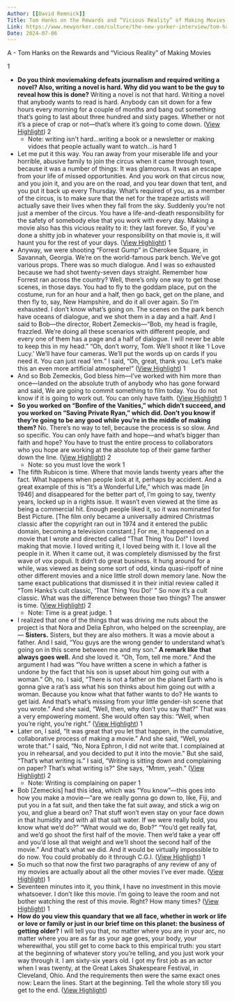 ```yaml
---
Author: [[David Remnick]]
Title: Tom Hanks on the Rewards and “Vicious Reality” of Making Movies
Link: https://www.newyorker.com/culture/the-new-yorker-interview/tom-hanks-on-the-rewards-and-vicious-reality-of-making-movies
Date: 2024-07-06
---
```

A - Tom Hanks on the Rewards and “Vicious Reality” of Making Movies

1
- **Do you think moviemaking defeats journalism and required writing a novel? Also, writing a novel is hard. Why did you want to be the guy to reveal how this is done?**
  Writing a novel is not that hard. Writing a novel that anybody wants to read is hard. Anybody can sit down for a few hours every morning for a couple of months and bang out something that’s going to last about three hundred and sixty pages. Whether or not it’s a piece of crap or not—that’s where it’s going to come down. ([View Highlight](https://read.readwise.io/read/01h1pzcvmnf9k1p93pfq3sh7k6))
2
    - Note: writing isn't hard...writing a book or a newsletter or making vidoes that people actually want to watch...is hard
1
- Let me put it this way. You ran away from your miserable life and your horrible, abusive family to join the circus when it came through town, because it was a number of things: It was glamorous. It was an escape from your life of missed opportunities. And you work on that circus now, and you join it, and you are on the road, and you tear down that tent, and you put it back up every Thursday. What’s required of you, as a member of the circus, is to make sure that the net for the trapeze artists will actually save their lives when they fall from the sky. Suddenly you’re not just a member of the circus. You have a life-and-death responsibility for the safety of somebody else that you work with every day. Making a movie also has this vicious reality to it: they last forever. So, if you’ve done a shitty job in whatever your responsibility on that movie is, it will haunt you for the rest of your days. ([View Highlight](https://read.readwise.io/read/01h1pzfvv6gr7a84yzz8tek3xm))
1
- Anyway, we were shooting “Forrest Gump” in Cherokee Square, in Savannah, Georgia. We’re on the world-famous park bench. We’ve got various props. There was so much dialogue. And I was so exhausted because we had shot twenty-seven days straight. Remember how Forrest ran across the country? Well, there’s only one way to get those scenes, in those days. You had to fly to the goddam place, put on the costume, run for an hour and a half, then go back, get on the plane, and then fly to, say, New Hampshire, and do it all over again. So I’m exhausted. I don’t know what’s going on. The scenes on the park bench have oceans of dialogue, and we shot them in a day and a half. And I said to Bob––the director, Robert Zemeckis––“Bob, my head is fragile, frazzled. We’re doing all these scenarios with different people, and every one of them has a page and a half of dialogue. I will never be able to keep this in my head.”
  “Oh, don’t worry, Tom. We’ll shoot it like ‘I Love Lucy.’ We’ll have four cameras. We’ll put the words up on cards if you need it. You can just read ’em.”
  I said, “Oh, great, thank you. Let’s make this an even more artificial atmosphere!” ([View Highlight](https://read.readwise.io/read/01h1pzkf36cbhsgdkcp4pryzm2))
1
- And so Bob Zemeckis, God bless him—I’ve worked with him more than once—landed on the absolute truth of anybody who has gone forward and said, We are going to commit something to film today. You do not know if it is going to work out. You can only have faith. ([View Highlight](https://read.readwise.io/read/01h1pzmcmdwjw1jqy1n3mpjqa3))
1
- **So you worked on “Bonfire of the Vanities,” which didn’t succeed, and you worked on “Saving Private Ryan,” which did. Don’t you know if they’re going to be any good while you’re in the middle of making them?**
  No. There’s no way to tell, because the process is so slow. And so specific. You can only have faith and hope—and what’s bigger than faith and hope? You have to trust the entire process to collaborators who you hope are working at the absolute top of their game farther down the line. ([View Highlight](https://read.readwise.io/read/01h1pzn1a35y225sp80x5k6bq3))
2
    - Note: so you must love the work
1
- The fifth Rubicon is time. Where that movie lands twenty years after the fact. What happens when people look at it, perhaps by accident. And a great example of this is “It’s a Wonderful Life,” which was made [in 1946] and disappeared for the better part of, I’m going to say, twenty years, locked up in a rights issue. It wasn’t even viewed at the time as being a commercial hit. Enough people liked it, so it was nominated for Best Picture. [The film only became a universally admired Christmas classic after the copyright ran out in 1974 and it entered the public domain, becoming a television constant.]
  For me, it happened on a movie that I wrote and directed called “That Thing You Do!” I loved making that movie. I loved writing it, I loved being with it. I love all the people in it. When it came out, it was completely dismissed by the first wave of vox populi. It didn’t do great business. It hung around for a while, was viewed as being some sort of odd, kinda quasi-ripoff of nine other different movies and a nice little stroll down memory lane. Now the same exact publications that dismissed it in their initial review called it “Tom Hanks’s cult classic, ‘That Thing You Do!’ ” So now it’s a cult classic. What was the difference between those two things? The answer is time. ([View Highlight](https://read.readwise.io/read/01h1pzqw0c989xp7qwh34k8j6g))
2
    - Note: Time is a great judge.
1
- I realized that one of the things that was driving me nuts about the project is that Nora and Delia Ephron, who helped on the screenplay, are—
  **Sisters.**
  Sisters, but they are also mothers. It was a movie about a father. And I said, “You guys are the wrong gender to understand what’s going on in this scene between me and my son.”
  **A remark like that always goes well.**
  And she loved it. “Oh, Tom, tell me more.” And the argument I had was “You have written a scene in which a father is undone by the fact that his son is upset about him going out with a woman.” Oh, no. I said, “There is not a father on the planet Earth who is gonna give a rat’s ass what his son thinks about him going out with a woman. Because you know what that father wants to do? He wants to get laid. And that’s what’s missing from your little gender-ish scene that you wrote.” And she said, “Well, then, why don’t you say that?” That was a very empowering moment. She would often say this: “Well, when you’re right, you’re right.” ([View Highlight](https://read.readwise.io/read/01h1pzvnf786wcw5mmfyd59g2r))
1
- Later on, I said, “It was great that you let that happen, in the cumulative, collaborative process of making a movie.” And she said, “Well, you wrote that.” I said, “No, Nora Ephron, I did not write that. I complained at you in rehearsal, and you decided to put it into the movie.” But she said, “That’s what writing is.” I said, “Writing is sitting down and complaining on paper? That’s what writing is?” She says, “Mmm, yeah.” ([View Highlight](https://read.readwise.io/read/01h1pzw6c8bzdqsp6ax3v8f6j5))
2
    - Note: Writing is complaining on paper
1
- Bob [Zemeckis] had this idea, which was “You know”—this goes into how you make a movie—“are we really gonna go down to, like, Fiji, and put you in a fat suit, and then take the fat suit away, and stick a wig on you, and glue a beard on? That stuff won’t even stay on your face down in that humidity and with all that salt water. If we were really bold, you know what we’d do?”
  “What would we do, Bob?”
  “You’d get really fat, and we’d go shoot the first half of the movie. Then we’d take a year off and you’d lose all that weight and we’ll shoot the second half of the movie.”
  And that’s what we did. And it would be virtually impossible to do now. You could probably do it through C.G.I. ([View Highlight](https://read.readwise.io/read/01h1pzy0zgkjmmyfxh132q3rm1))
1
- So much so that now the first two paragraphs of any review of any of my movies are actually about all the other movies I’ve ever made. ([View Highlight](https://read.readwise.io/read/01h1q00bj21yf890cfdsjhermz))
1
- Seventeen minutes into it, you think, I have no investment in this movie whatsoever. I don’t like this movie. I’m going to leave the room and not bother watching the rest of this movie. Right? How many times? ([View Highlight](https://read.readwise.io/read/01h1q03mkdx6a9bmben2w2j25g))
1
- **How do you view this quandary that we all face, whether in work or life or love or family or just in our brief time on this planet: the business of getting older?**
  I will tell you that, no matter where you are in your arc, no matter where you are as far as your age goes, your body, your wherewithal, you still get to come back to this empirical truth: you start at the beginning of whatever story you’re telling, and you just work your way through it. I am sixty-six years old. I got my first job as an actor when I was twenty, at the Great Lakes Shakespeare Festival, in Cleveland, Ohio. And the requirements then were the same exact ones now: Learn the lines. Start at the beginning. Tell the whole story till you get to the end. ([View Highlight](https://read.readwise.io/read/01h1q09s3vw5mn0hdkbg665s59))
